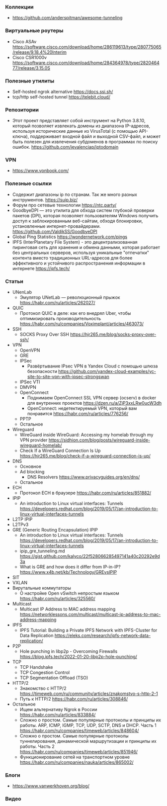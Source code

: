 
### Коллекции

- https://github.com/anderspitman/awesome-tunneling

### Виртуальные роутеры

- Cisco ASAv https://software.cisco.com/download/home/286119613/type/280775065/release/9.18.4%20Interim
- Cisco CSR1000v https://software.cisco.com/download/home/284364978/type/282046477/release/3.15.0S

### Полезные утилиты

- Self-hosted ngrok alternative https://docs.ssi.sh/
- tcp/http self-hosted tunnel https://telebit.cloud/

### Репозитории

- Этот проект представляет собой инструмент на Python 3.8.10, который позволяет извлекать домены из диапазона IP-адресов, используя исторические данные из VirusTotal (с помощью API-ключа), поддерживает входной файл и выходной CSV-файл, и может быть полезен для извлечения субдоменов в программах по поиску ошибок. https://github.com/jevalenciap/iptodomain

### VPN

- https://www.vpnbook.com/

### Полезные ссылки

- Содержит диапазоны ip по странам. Так же много разных инструментов. https://suip.biz/
- Форум про сетевые технологии https://ntc.party/
- GoodbyeDPI — это утилита для обхода систем глубокой проверки пакетов (DPI), которая позволяет пользователям Windows получить доступ к заблокированным веб-сайтам, обходя блокировки, установленные интернет-провайдерами. https://github.com/ValdikSS/GoodbyeDPI
- Global Ping Statistics https://wondernetwork.com/pings
- IPFS (InterPlanetary File System) - это децентрализованная пиринговая сеть для хранения и обмена данными, которая работает без центральных серверов, используя уникальные "отпечатки" контента вместо традиционных URL-адресов для более эффективного и устойчивого распространения информации в интернете https://ipfs.tech/

### Статьи

- UNenLab
    - Эмулятор UNetLab — революционный прыжок https://habr.com/ru/articles/262027/
- QUIC
    - Протокол QUIC в деле: как его внедрял Uber, чтобы оптимизировать производительность https://habr.com/ru/companies/Voximplant/articles/463073/
- SSH
    - SOCKS Proxy Over SSH https://hjr265.me/blog/socks-proxy-over-ssh/
- VPN
    - OpenVPN
    - GRE
    - IPSec
        - Развёртывание IPsec VPN в Yandex Cloud с помощью шлюза безопасности https://github.com/yandex-cloud-examples/yc-site-to-site-vpn-with-ipsec-strongswan
    - IPSec VTI
    - DMVPN
    - OpenConnect
        - Поднимаем OpenConnect SSL VPN сервер (ocserv) в docker для внутренних проектов https://dzen.ru/a/ZjP3xxLRw0ucW3dh
        - OpenConnect: недетектируемый VPN, который вам понравится https://habr.com/ru/articles/776256/
    - PPTP
    - Остальное    
- Wireguard
    - WireGuard inside WireGuard: Accessing my homelab through my VPN provider https://sidhion.com/blog/posts/wireguard-inside-wireguard-homelab/
    - Check If a WireGuard Connection Is Up https://hjr265.me/blog/check-if-a-wireguard-connection-is-up/
- DNS
    - Основное
    - Ad blocking
        - DNS Resolvers https://www.privacyguides.org/en/dns/
    - Остальное
- ECH
    - Протокол ECH в браузере https://habr.com/ru/articles/851882/
- IPIP
    - An introduction to Linux virtual interfaces: Tunnels https://developers.redhat.com/blog/2019/05/17/an-introduction-to-linux-virtual-interfaces-tunnels
- L2TP IPIP
- L2TPv3
- GRE (Generic Routing Encapsulation) IPIP
    - An introduction to Linux virtual interfaces: Tunnels https://developers.redhat.com/blog/2019/05/17/an-introduction-to-linux-virtual-interfaces-tunnels
    - ipip_gre_tunneling.md https://gist.github.com/kalyco/22f528066285497141a40c20292e9d3a
    - What is GRE and how does it differ from IP-in-IP? https://www.x4b.net/kb/Technology/GREvsIPIP
- SIT
- VXLAN
- Вирутальные коммутаторы
    - О настройке Open vSwitch непростым языком https://habr.com/ru/articles/325560/ 
- Multicast
    - Multicast IP Address to MAC address mapping https://networklessons.com/multicast/multicast-ip-address-to-mac-address-mapping
- IPFS
    - IPFS Tutorial: Building a Private IPFS Network with IPFS-Cluster for Data Replication https://eleks.com/research/ipfs-network-data-replication/
- P2P
    - Hole punching in libp2p - Overcoming Firewalls https://blog.ipfs.tech/2022-01-20-libp2p-hole-punching/
- TCP
    - TCP Handshake
    - TCP Congestion Control
    - TCP Segmentation Offload (TSO)
- HTTP/2
    - Знакомство с HTTP/2 https://timeweb.com/ru/community/articles/znakomstvo-s-http-2-1
    - Путь к HTTP/2 https://habr.com/ru/articles/308846/
- Остальное
    - Ищем альтернативу Ngrok в России https://habr.com/ru/articles/833884/
    - Сложно о простом. Самые популярные протоколы и принципы их работы. ARP, ICMP, IGMP, TCP, UDP, SCTP, DNS и DHCP. Часть 1 https://habr.com/ru/companies/timeweb/articles/848604/
    - Сложно о простом. Самые популярные протоколы туннелирования, динамической маршрутизации и принципы их работы. Часть 2 https://habr.com/ru/companies/timeweb/articles/851946/
    - Функционирование сетей на транспортном уровне https://habr.com/ru/companies/nauka/articles/865002/

### Блоги

- https://www.vanwerkhoven.org/blog/

### Видео